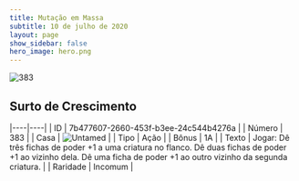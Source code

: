 ```yaml
---
title: Mutação em Massa
subtitle: 10 de julho de 2020
layout: page
show_sidebar: false
hero_image: hero.png
---
```


![383](https://cdn.keyforgegame.com/media/card_front/pt/479_383_89G8P7PMGG8_pt.png)

## Surto de Crescimento

|----|----|
| ID | 7b477607-2660-453f-b3ee-24c544b4276a |
| Número | 383 |
| Casa | ![Untamed](https://archonarcana.com/images/thumb/b/bd/Untamed.png/22px-Untamed.png "Indomados") |
| Tipo | Ação |
| Bônus | 1A |
| Texto | Jogar: Dê três fichas de poder +1 a uma criatura no flanco. Dê duas fichas de poder +1 ao vizinho dela. Dê uma ficha de poder +1 ao outro vizinho da segunda criatura. |
| Raridade | Incomum |
